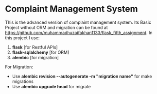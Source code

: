 # Complaint Management System

This is the advanced version of complaint management system. Its Basic Project without ORM and migration can be found at https://github.com/muhammadhuzaifakhan1133/flask_fifth_assignment. In this project I use:
1. **flask** [for Restful APIs]
2. **flask-sqlalchemy** [for ORM]
3. **alembic** [for migration]

For Migration:
* Use **alembic revision --autogenerate -m "migration name"** for make migrations
* Use **alembic upgrade head** for migrate 
   

